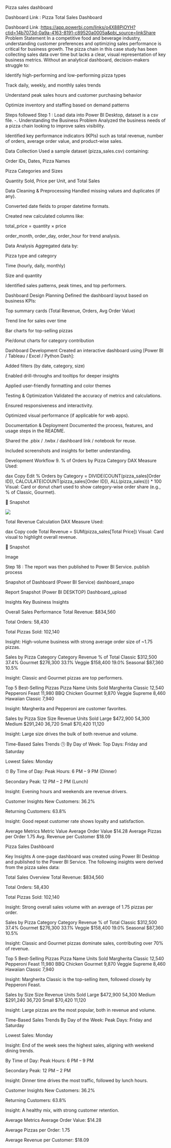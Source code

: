 Pizza sales dashboard

Dashboard Link :
Pizza Total Sales Dashboard

Dashboard Link :https://app.powerbi.com/links/o4X88PjOYH?ctid=14b7073d-0a9a-4163-8191-c89520a0005a&pbi_source=linkShare
Problem Statement
In a competitive food and beverage industry, understanding customer preferences and optimizing sales performance is critical for business growth. The pizza chain in this case study has been collecting sales data over time but lacks a clear, visual representation of key business metrics. Without an analytical dashboard, decision-makers struggle to:

Identify high-performing and low-performing pizza types

Track daily, weekly, and monthly sales trends

Understand peak sales hours and customer purchasing behavior

Optimize inventory and staffing based on demand patterns

Steps followed
Step 1 : Load data into Power BI Desktop, dataset is a csv file.
-. Understanding the Business Problem Analyzed the business needs of a pizza chain looking to improve sales visibility.

Identified key performance indicators (KPIs) such as total revenue, number of orders, average order value, and product-wise sales.

Data Collection
Used a sample dataset (pizza_sales.csv) containing:

Order IDs, Dates, Pizza Names

Pizza Categories and Sizes

Quantity Sold, Price per Unit, and Total Sales

Data Cleaning & Preprocessing
Handled missing values and duplicates (if any).

Converted date fields to proper datetime formats.

Created new calculated columns like:

total_price = quantity × price

order_month, order_day, order_hour for trend analysis.

Data Analysis
Aggregated data by:

Pizza type and category

Time (hourly, daily, monthly)

Size and quantity

Identified sales patterns, peak times, and top performers.

Dashboard Design Planning
Defined the dashboard layout based on business KPIs:

Top summary cards (Total Revenue, Orders, Avg Order Value)

Trend line for sales over time

Bar charts for top-selling pizzas

Pie/donut charts for category contribution

Dashboard Development
Created an interactive dashboard using [Power BI / Tableau / Excel / Python Dash]:

Added filters (by date, category, size)

Enabled drill-throughs and tooltips for deeper insights

Applied user-friendly formatting and color themes

Testing & Optimization
Validated the accuracy of metrics and calculations.

Ensured responsiveness and interactivity.

Optimized visual performance (if applicable for web apps).

Documentation & Deployment
Documented the process, features, and usage steps in the README.

Shared the .pbix / .twbx / dashboard link / notebook for reuse.

Included screenshots and insights for better understanding.

Development Workflow 9. % of Orders by Pizza Category DAX Measure Used:

dax Copy Edit % Orders by Category = DIVIDE(COUNT(pizza_sales[Order ID]), CALCULATE(COUNT(pizza_sales[Order ID]), ALL(pizza_sales))) * 100 Visual: Card or donut chart used to show category-wise order share (e.g., % of Classic, Gourmet).

📸 Snapshot

<p align="left">
  <img src="https://github.com/user-attachments/assets/322be5a9-c334-43b9-9d3d-debf65d8b0de" />

</p> 


Total Revenue Calculation
DAX Measure Used:

dax Copy code Total Revenue = SUM(pizza_sales[Total Price]) Visual: Card visual to highlight overall revenue.

📸 Snapshot

Image

Step 18 : The report was then published to Power BI Service.
publish process

Snapshot of Dashboard (Power BI Service)
dashboard_snapo

Report Snapshot (Power BI DESKTOP)
Dashboard_upload

Insights
Key Business Insights

Overall Sales Performance
Total Revenue: $834,560

Total Orders: 58,430

Total Pizzas Sold: 102,140

Insight: High-volume business with strong average order size of ~1.75 pizzas.

Sales by Pizza Category
Category Revenue % of Total Classic $312,500 37.4% Gourmet $276,300 33.1% Veggie $158,400 19.0% Seasonal $87,360 10.5%

Insight: Classic and Gourmet pizzas are top performers.

Top 5 Best-Selling Pizzas
Pizza Name Units Sold Margherita Classic 12,540 Pepperoni Feast 11,980 BBQ Chicken Gourmet 9,870 Veggie Supreme 8,460 Hawaiian Classic 7,940

Insight: Margherita and Pepperoni are customer favorites.

Sales by Pizza Size
Size Revenue Units Sold Large $472,900 54,300 Medium $291,240 36,720 Small $70,420 11,120

Insight: Large size drives the bulk of both revenue and volume.

Time-Based Sales Trends
🕒 By Day of Week: Top Days: Friday and Saturday

Lowest Sales: Monday

⏰ By Time of Day: Peak Hours: 6 PM – 9 PM (Dinner)

Secondary Peak: 12 PM – 2 PM (Lunch)

Insight: Evening hours and weekends are revenue drivers.

Customer Insights
New Customers: 36.2%

Returning Customers: 63.8%

Insight: Good repeat customer rate shows loyalty and satisfaction.

Average Metrics
Metric Value Average Order Value $14.28 Average Pizzas per Order 1.75 Avg. Revenue per Customer $18.09

Pizza Sales Dashboard

Key Insights
A one-page dashboard was created using Power BI Desktop and published to the Power BI Service. The following insights were derived from the pizza sales data:

Total Sales Overview
Total Revenue: $834,560

Total Orders: 58,430

Total Pizzas Sold: 102,140

Insight: Strong overall sales volume with an average of 1.75 pizzas per order.

Sales by Pizza Category
Category Revenue % of Total Classic $312,500 37.4% Gourmet $276,300 33.1% Veggie $158,400 19.0% Seasonal $87,360 10.5%

Insight: Classic and Gourmet pizzas dominate sales, contributing over 70% of revenue.

Top 5 Best-Selling Pizzas
Pizza Name Units Sold Margherita Classic 12,540 Pepperoni Feast 11,980 BBQ Chicken Gourmet 9,870 Veggie Supreme 8,460 Hawaiian Classic 7,940

Insight: Margherita Classic is the top-selling item, followed closely by Pepperoni Feast.

Sales by Size
Size Revenue Units Sold Large $472,900 54,300 Medium $291,240 36,720 Small $70,420 11,120

Insight: Large pizzas are the most popular, both in revenue and volume.

Time-Based Sales Trends
By Day of the Week: Peak Days: Friday and Saturday

Lowest Sales: Monday

Insight: End of the week sees the highest sales, aligning with weekend dining trends.

By Time of Day: Peak Hours: 6 PM – 9 PM

Secondary Peak: 12 PM – 2 PM

Insight: Dinner time drives the most traffic, followed by lunch hours.

Customer Insights
New Customers: 36.2%

Returning Customers: 63.8%

Insight: A healthy mix, with strong customer retention.

Average Metrics
Average Order Value: $14.28

Average Pizzas per Order: 1.75

Average Revenue per Customer: $18.09
